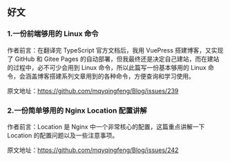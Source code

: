 ## 好文
### 1.一份前端够用的 Linux 命令
作者前言：在翻译完 TypeScript 官方文档后，我用 VuePress 搭建博客，又实现了 GitHub 和 Gitee Pages 的自动部署，但我最终还是决定自己建站，而在建站的过程中，必不可少会用到 Linux 命令，所以此篇写一份基本够用的 Linux 命令，会涵盖博客搭建系列文章用到的各种命令，方便查询和学习使用。

原文地址：https://github.com/mqyqingfeng/Blog/issues/239

### 2.一份简单够用的 Nginx Location 配置讲解
作者前言：Location 是 Nginx 中一个非常核心的配置，这篇重点讲解一下 Location 的配置问题以及一些注意事项。

原文地址：https://github.com/mqyqingfeng/Blog/issues/242